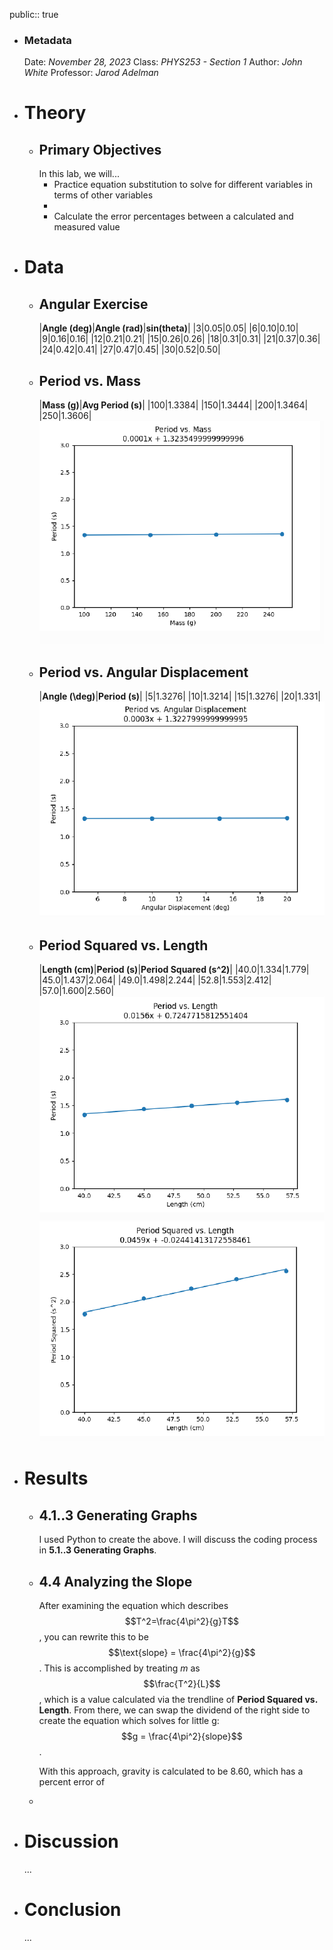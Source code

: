 public:: true

- ### Metadata
  Date: *November 28, 2023*
  Class: *PHYS253 - Section 1*
  Author: *John White*
  Professor: *Jarod Adelman*
- # Theory
	- ## Primary Objectives
	  In this lab, we will...
	  * Practice equation substitution to solve for different variables in terms of other variables
	  * 
	  * Calculate the error percentages between a calculated and measured value
- # Data
	- ## Angular Exercise
	  |**Angle (deg)**|**Angle (rad)**|**sin(theta)**|
	  |3|0.05|0.05|
	  |6|0.10|0.10|
	  |9|0.16|0.16|
	  |12|0.21|0.21|
	  |15|0.26|0.26|
	  |18|0.31|0.31|
	  |21|0.37|0.36|
	  |24|0.42|0.41|
	  |27|0.47|0.45|
	  |30|0.52|0.50|
	- ## Period vs. Mass
	  |**Mass (g)**|**Avg Period (s)**|
	  |100|1.3384|
	  |150|1.3444|
	  |200|1.3464|
	  |250|1.3606|
	  ![image.png](../assets/image_1701802278514_0.png)
	- ## Period vs. Angular Displacement
	  |**Angle (\deg)**|**Period (s)**|
	  |5|1.3276|
	  |10|1.3214|
	  |15|1.3276|
	  |20|1.331|
	  ![image.png](../assets/image_1701802287584_0.png)
	- ## Period Squared vs. Length
	  |**Length (cm)**|**Period (s)**|**Period Squared (s^2)**|
	  |40.0|1.334|1.779|
	  |45.0|1.437|2.064|
	  |49.0|1.498|2.244|
	  |52.8|1.553|2.412|
	  |57.0|1.600|2.560|
	  ![image.png](../assets/image_1701802269964_0.png) 
	  ![image.png](../assets/image_1701802264773_0.png)
- # Results
	- ## 4.1..3 Generating Graphs
	  I used Python to create the above. I will discuss the coding process in **5.1..3 Generating Graphs**.
	- ## 4.4 Analyzing the Slope
	  After examining the equation which describes $$T^2=\frac{4\pi^2}{g}T$$, you can rewrite this to be $$\text{slope} = \frac{4\pi^2}{g}$$. This is accomplished by treating $m$ as $$\frac{T^2}{L}$$, which is a value calculated via the trendline of **Period Squared vs. Length**. From there, we can swap the dividend of the right side to create the equation which solves for little g: $$g = \frac{4\pi^2}{slope}$$.
	  
	  With this approach, gravity is calculated to be 8.60, which has a percent error of
	-
- # Discussion
  ...
- # Conclusion
  ...